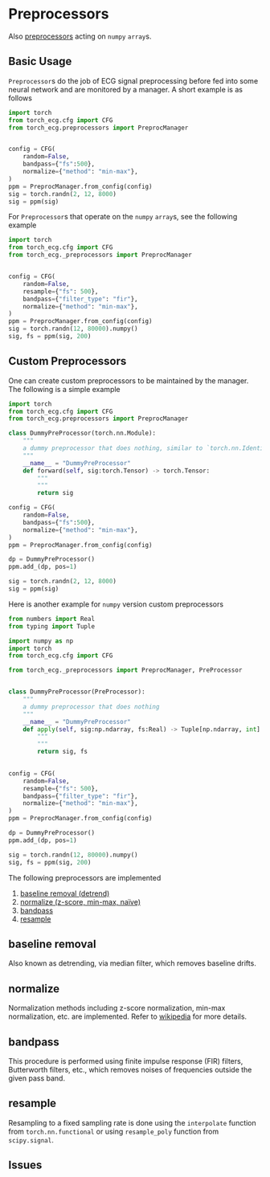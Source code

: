 # Preprocessors

Also [preprocessors](/torch_ecg/_preprocessors) acting on `numpy` `array`s.

## Basic Usage

`Preprocessor`s do the job of ECG signal preprocessing before fed into some neural network and are monitored by a manager. A short example is as follows

```python
import torch
from torch_ecg.cfg import CFG
from torch_ecg.preprocessors import PreprocManager


config = CFG(
    random=False,
    bandpass={"fs":500},
    normalize={"method": "min-max"},
)
ppm = PreprocManager.from_config(config)
sig = torch.randn(2, 12, 8000)
sig = ppm(sig)
```

For `Preprocessor`s that operate on the `numpy` `array`s, see the following example

```python
import torch
from torch_ecg.cfg import CFG
from torch_ecg._preprocessors import PreprocManager


config = CFG(
    random=False,
    resample={"fs": 500},
    bandpass={"filter_type": "fir"},
    normalize={"method": "min-max"},
)
ppm = PreprocManager.from_config(config)
sig = torch.randn(12, 80000).numpy()
sig, fs = ppm(sig, 200)
```

## Custom Preprocessors

One can create custom preprocessors to be maintained by the manager. The following is a simple example

```python
import torch
from torch_ecg.cfg import CFG
from torch_ecg.preprocessors import PreprocManager

class DummyPreProcessor(torch.nn.Module):
    """
    a dummy preprocessor that does nothing, similar to `torch.nn.Identity`
    """
    __name__ = "DummyPreProcessor"
    def forward(self, sig:torch.Tensor) -> torch.Tensor:
        """
        """
        return sig

config = CFG(
    random=False,
    bandpass={"fs":500},
    normalize={"method": "min-max"},
)
ppm = PreprocManager.from_config(config)

dp = DummyPreProcessor()
ppm.add_(dp, pos=1)

sig = torch.randn(2, 12, 8000)
sig = ppm(sig)
```

Here is another example for `numpy` version custom preprocessors

```python
from numbers import Real
from typing import Tuple

import numpy as np
import torch
from torch_ecg.cfg import CFG

from torch_ecg._preprocessors import PreprocManager, PreProcessor


class DummyPreProcessor(PreProcessor):
    """
    a dummy preprocessor that does nothing
    """
    __name__ = "DummyPreProcessor"
    def apply(self, sig:np.ndarray, fs:Real) -> Tuple[np.ndarray, int]:
        """
        """
        return sig, fs
    

config = CFG(
    random=False,
    resample={"fs": 500},
    bandpass={"filter_type": "fir"},
    normalize={"method": "min-max"},
)
ppm = PreprocManager.from_config(config)

dp = DummyPreProcessor()
ppm.add_(dp, pos=1)

sig = torch.randn(12, 80000).numpy()
sig, fs = ppm(sig, 200)
```

The following preprocessors are implemented

1. [baseline removal (detrend)](#baseline-removal)
2. [normalize (z-score, min-max, naïve)](#normalize)
3. [bandpass](#bandpass)
4. [resample](#resample)

## baseline removal

Also known as detrending, via median filter, which removes baseline drifts.

## normalize

Normalization methods including z-score normalization, min-max normalization, etc. are implemented. Refer to [wikipedia](https://en.wikipedia.org/wiki/Feature_scaling#Methods) for more details.

## bandpass

This procedure is performed using finite impulse response (FIR) filters, Butterworth filters, etc., which removes noises of frequencies outside the given pass band.

## resample

Resampling to a fixed sampling rate is done using the `interpolate` function from `torch.nn.functional` or using `resample_poly` function from `scipy.signal`.

## Issues
